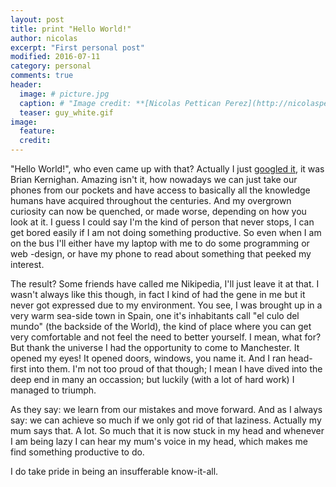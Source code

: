 ```yaml
---
layout: post
title: print "Hello World!"
author: nicolas
excerpt: "First personal post"
modified: 2016-07-11
category: personal
comments: true
header: 
  image: # picture.jpg
  caption: # "Image credit: **[Nicolas Pettican Perez](http://nicolaspettican.com)**"
  teaser: guy_white.gif
image:
  feature:
  credit:
---
```


<center><i class="fa fa-spin fa-sun-o"></i></center>

"Hello World!", who even came up with that? Actually I just [googled it](http://stackoverflow.com/questions/602237/where-does-hello-world-come-from), it was Brian Kernighan. Amazing isn't it, how nowadays we can just take our phones from our pockets and have access to basically all the knowledge humans have acquired throughout the centuries. And my overgrown curiosity can now be quenched, or made worse, depending on how you look at it. I guess I could say I'm the kind of person that never stops, I can get bored easily if I am not doing something productive. So even when I am on the bus I'll either have my laptop with me to do some programming or web -design, or have my phone to read about something that peeked my interest.

The result? Some friends have called me Nikipedia, I'll just leave it at that. I wasn't always like this though, in fact I kind of had the gene in me but it never got expressed due to my environment. You see, I was brought up in a very warm sea-side town in Spain, one it's inhabitants call "el culo del mundo" (the backside of the World), the kind of place where you can get very comfortable and not feel the need to better yourself. I mean, what for? But thank the universe I had the opportunity to come to Manchester. It opened my eyes! It opened doors, windows, you name it. And I ran head-first into them. I'm not too proud of that though; I mean I have dived into the deep end in many an occassion; but luckily (with a lot of hard work) I managed to triumph. 

As they say: we learn from our mistakes and move forward. And as I always say: we can achieve so much if we only got rid of that laziness. Actually my mum says that. A lot. So much that it is now stuck in my head and whenever I am being lazy I can hear my mum's voice in my head, which makes me find something productive to do. 

I do take pride in being an insufferable know-it-all. 



